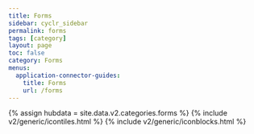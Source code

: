 ```yaml
---
title: Forms
sidebar: cyclr_sidebar
permalink: forms
tags: [category]
layout: page
toc: false
category: Forms
menus:
  application-connector-guides:
    title: Forms
    url: /forms
---
```

{% assign hubdata = site.data.v2.categories.forms %}
{% include v2/generic/icontiles.html %}	
{% include v2/generic/iconblocks.html %}	